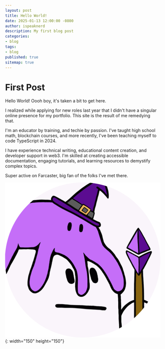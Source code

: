```yaml
---
layout: post
title: Hello World!
date: 2025-01-13 12:00:00 -0800
author: ispeaknerd
description: My first blog post
categories:
- blog
tags:
- blog
published: true
sitemap: true
---
```


# First Post

Hello World!
Oooh boy, it's taken a bit to get here. 

I realized while applying for new roles last year that I didn't have a singular online presence for my portfolio. This site is the result of me remedying that.

I'm an educator by training, and techie by passion. I've taught high school math, blockchain courses, and more recently, I've been teaching myself to code TypeScript in 2024. 

I have experience technical writing, educational content creation, and developer support in web3. I'm skilled at creating accessible documentation, engaging tutorials, and learning resources to demystify complex topics.

Super active on Farcaster, big fan of the folks I've met there.

![](assets/ispeaknerd-animated-round.gif){: width="150" height="150"}
